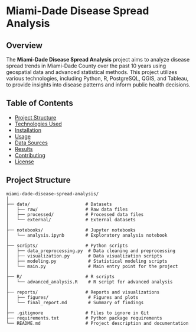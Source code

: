# Miami-Dade Disease Spread Analysis

## Overview
The **Miami-Dade Disease Spread Analysis** project aims to analyze disease spread trends in Miami-Dade County over the past 10 years using geospatial data and advanced statistical methods. This project utilizes various technologies, including Python, R, PostgreSQL, QGIS, and Tableau, to provide insights into disease patterns and inform public health decisions.

## Table of Contents
- [Project Structure](#project-structure)
- [Technologies Used](#technologies-used)
- [Installation](#installation)
- [Usage](#usage)
- [Data Sources](#data-sources)
- [Results](#results)
- [Contributing](#contributing)
- [License](#license)

## Project Structure
```plaintext
miami-dade-disease-spread-analysis/
│
├── data/                     # Datasets
│   ├── raw/                  # Raw data files
│   ├── processed/            # Processed data files
│   └── external/             # External datasets
│
├── notebooks/                # Jupyter notebooks
│   └── analysis.ipynb        # Exploratory analysis notebook
│
├── scripts/                  # Python scripts
│   ├── data_preprocessing.py  # Data cleaning and preprocessing
│   ├── visualization.py       # Data visualization scripts
│   ├── modeling.py            # Statistical modeling scripts
│   └── main.py                # Main entry point for the project
│
├── R/                        # R scripts
│   └── advanced_analysis.R    # R script for advanced analysis
│
├── reports/                  # Reports and visualizations
│   ├── figures/               # Figures and plots
│   └── final_report.md        # Summary of findings
│
├── .gitignore                # Files to ignore in Git
├── requirements.txt          # Python package requirements
└── README.md                 # Project description and documentation

